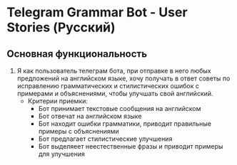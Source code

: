 # Telegram Grammar Bot - User Stories (Русский)

## Основная функциональность
1. Я как пользователь телеграм бота, при отправке в него любых предложений на английском языке, хочу получать в ответ советы по исправлению грамматических и стилистических ошибок с примерами и объяснениями, чтобы улучшать свой английский.
   - Критерии приемки:
     - Бот принимает текстовые сообщения на английском
     - Бот отвечат на английском языке
     - Бот находит ошибки грамматики, приводит правильные примеры с объяснениями
     - Бот предлагает стилистические улучшения
     - Бот выделяеет неестественные фразы и приводит примеры для улучшения

